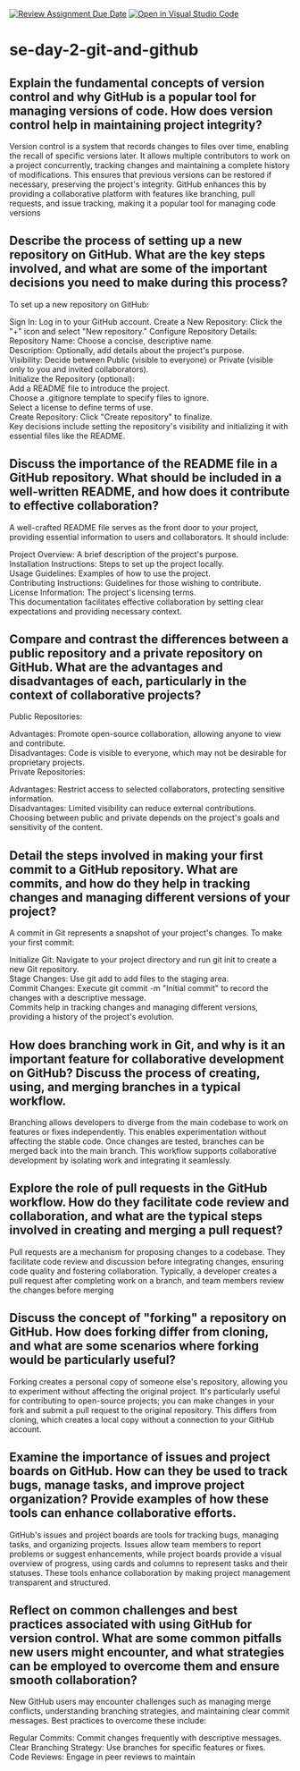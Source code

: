 [![Review Assignment Due Date](https://classroom.github.com/assets/deadline-readme-button-22041afd0340ce965d47ae6ef1cefeee28c7c493a6346c4f15d667ab976d596c.svg)](https://classroom.github.com/a/8wgCKhpZ)
[![Open in Visual Studio Code](https://classroom.github.com/assets/open-in-vscode-2e0aaae1b6195c2367325f4f02e2d04e9abb55f0b24a779b69b11b9e10269abc.svg)](https://classroom.github.com/online_ide?assignment_repo_id=18378518&assignment_repo_type=AssignmentRepo)
# se-day-2-git-and-github
## Explain the fundamental concepts of version control and why GitHub is a popular tool for managing versions of code. How does version control help in maintaining project integrity?
Version control is a system that records changes to files over time, enabling the recall of specific versions later. It allows multiple contributors to work on a project concurrently, tracking changes and maintaining a complete history of modifications. This ensures that previous versions can be restored if necessary, preserving the project's integrity. GitHub enhances this by providing a collaborative platform with features like branching, pull requests, and issue tracking, making it a popular tool for managing code versions
## Describe the process of setting up a new repository on GitHub. What are the key steps involved, and what are some of the important decisions you need to make during this process?
To set up a new repository on GitHub:

Sign In: Log in to your GitHub account.
Create a New Repository: Click the "+" icon and select "New repository."
Configure Repository Details:<br>
Repository Name: Choose a concise, descriptive name.<br>
Description: Optionally, add details about the project's purpose.<br>
Visibility: Decide between Public (visible to everyone) or Private (visible only to you and invited collaborators).<br>
Initialize the Repository (optional):<br>
Add a README file to introduce the project.<br>
Choose a .gitignore template to specify files to ignore.<br>
Select a license to define terms of use.<br>
Create Repository: Click "Create repository" to finalize.<br>
Key decisions include setting the repository's visibility and initializing it with essential files like the README.<br>
## Discuss the importance of the README file in a GitHub repository. What should be included in a well-written README, and how does it contribute to effective collaboration?
A well-crafted README file serves as the front door to your project, providing essential information to users and collaborators. It should include:<br>

Project Overview: A brief description of the project's purpose.<br>
Installation Instructions: Steps to set up the project locally.<br>
Usage Guidelines: Examples of how to use the project.<br>
Contributing Instructions: Guidelines for those wishing to contribute.<br>
License Information: The project's licensing terms.<br>
This documentation facilitates effective collaboration by setting clear expectations and providing necessary context.<br>
## Compare and contrast the differences between a public repository and a private repository on GitHub. What are the advantages and disadvantages of each, particularly in the context of collaborative projects?
Public Repositories:<br>

Advantages: Promote open-source collaboration, allowing anyone to view and contribute.<br>
Disadvantages: Code is visible to everyone, which may not be desirable for proprietary projects.<br>
Private Repositories:<br>

Advantages: Restrict access to selected collaborators, protecting sensitive information.<br>
Disadvantages: Limited visibility can reduce external contributions.<br>
Choosing between public and private depends on the project's goals and sensitivity of the content.<br>
## Detail the steps involved in making your first commit to a GitHub repository. What are commits, and how do they help in tracking changes and managing different versions of your project?
A commit in Git represents a snapshot of your project's changes. To make your first commit:<br>

Initialize Git: Navigate to your project directory and run git init to create a new Git repository.<br>
Stage Changes: Use git add <file-name> to add files to the staging area.<br>
Commit Changes: Execute git commit -m "Initial commit" to record the changes with a descriptive message.<br>
Commits help in tracking changes and managing different versions, providing a history of the project's evolution.<br>
## How does branching work in Git, and why is it an important feature for collaborative development on GitHub? Discuss the process of creating, using, and merging branches in a typical workflow.
Branching allows developers to diverge from the main codebase to work on features or fixes independently. This enables experimentation without affecting the stable code. Once changes are tested, branches can be merged back into the main branch. This workflow supports collaborative development by isolating work and integrating it seamlessly.<br>
## Explore the role of pull requests in the GitHub workflow. How do they facilitate code review and collaboration, and what are the typical steps involved in creating and merging a pull request?
Pull requests are a mechanism for proposing changes to a codebase. They facilitate code review and discussion before integrating changes, ensuring code quality and fostering collaboration. Typically, a developer creates a pull request after completing work on a branch, and team members review the changes before merging<br>
## Discuss the concept of "forking" a repository on GitHub. How does forking differ from cloning, and what are some scenarios where forking would be particularly useful?
Forking creates a personal copy of someone else's repository, allowing you to experiment without affecting the original project. It's particularly useful for contributing to open-source projects; you can make changes in your fork and submit a pull request to the original repository. This differs from cloning, which creates a local copy without a connection to your GitHub account.<br>
## Examine the importance of issues and project boards on GitHub. How can they be used to track bugs, manage tasks, and improve project organization? Provide examples of how these tools can enhance collaborative efforts.
GitHub's issues and project boards are tools for tracking bugs, managing tasks, and organizing projects. Issues allow team members to report problems or suggest enhancements, while project boards provide a visual overview of progress, using cards and columns to represent tasks and their statuses. These tools enhance collaboration by making project management transparent and structured.<br>
## Reflect on common challenges and best practices associated with using GitHub for version control. What are some common pitfalls new users might encounter, and what strategies can be employed to overcome them and ensure smooth collaboration?
New GitHub users may encounter challenges such as managing merge conflicts, understanding branching strategies, and maintaining clear commit messages. Best practices to overcome these include:

Regular Commits: Commit changes frequently with descriptive messages.<br>
Clear Branching Strategy: Use branches for specific features or fixes.<br>
Code Reviews: Engage in peer reviews to maintain<br>
